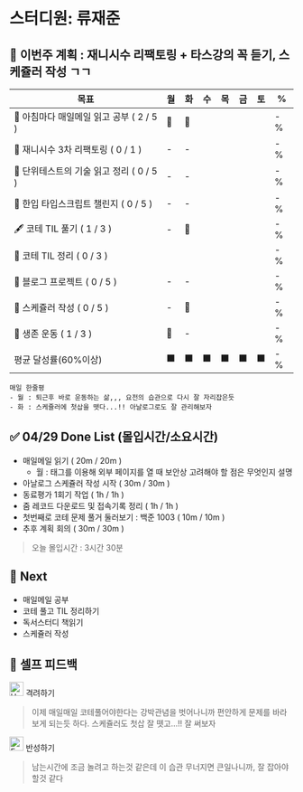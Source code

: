 # 스터디원: 류재준

## 🚀 이번주 계획 : 재니시수 리팩토링 + 타스강의 꼭 듣기, 스케쥴러 작성 ㄱㄱ

| 목표                            | 월   | 화   | 수   | 목   | 금   | 토   | %   |
| ------------------------------- | --- | --- | --- | --- | --- | --- | --- |
| 📰 아침마다 매일메일 읽고 공부 ( 2 / 5 ) |🌠|🌠||||| -% |
| 🚗 재니시수 3차 리팩토링 ( 0 / 1 ) |-|-||||| -% |
| 📖 단위테스트의 기술 읽고 정리 ( 0 / 5 ) |-|-||||| -% |
| 📌 한입 타입스크립트 챌린지 ( 0 / 5 ) |-|-||||| -% |
| 🖋️ 코테 TIL 풀기 ( 1 / 3 ) |-|🌠||||| -% |
| 🧵 코테 TIL 정리 ( 0 / 3 ) ||||||| -% |
| 👀 블로그 프로젝트 ( 0 / 5 ) |-|-||||| -% |
| 📝 스케쥴러 작성 ( 0 / 5 ) |-|🌠||||| -% |
| 💪 생존 운동 ( 1 / 3 )               |🌠|-||||| -% |
| 평균 달성률(60%이상)      |⬛|⬛|⬛|⬛|⬛|⬛|  -% |


```text
매일 한줄평
- 월 : 퇴근후 바로 운동하는 삶,,, 요전의 습관으로 다시 잘 자리잡은듯
- 화 : 스케쥴러에 첫삽을 뗏다...!! 아날로그로도 잘 관리해보자
```

## ✅ 04/29 Done List (몰입시간/소요시간) 
- 매일메일 읽기 ( 20m / 20m )
  - 월 : <a> 태그를 이용해 외부 페이지를 열 때 보안상 고려해야 할 점은 무엇인지 설명
- 아날로그 스케쥴러 작성 시작 ( 30m / 30m )
- 동료평가 1회기 작업 ( 1h / 1h )
- 줌 레코드 다운로드 및 접속기록 정리 ( 1h / 1h )
- 첫번째로 코테 문제 풀거 둘러보기 : 백준 1003 ( 10m / 10m )
- 추후 계획 회의 ( 30m / 30m )
> 오늘 몰입시간 : 3시간 30분

## 🌱 Next
- 매일메일 공부
- 코테 풀고 TIL 정리하기
- 독서스터디 책읽기
- 스케쥴러 작성

## 🎉 셀프 피드백

<img src="https://raw.githubusercontent.com/Tarikul-Islam-Anik/Animated-Fluent-Emojis/master/Emojis/Smilies/Hugging%20Face.png" alt="Hugging Face" width="25" height="25"> 격려하기</img>

> 이제 매일매일 코테풀어야한다는 강박관념을 벗어나니까 편안하게 문제를 바라보게 되는듯 하다. 스케쥴러도 첫삽 잘 뗏고...!! 잘 써보자

<img src="https://raw.githubusercontent.com/Tarikul-Islam-Anik/Animated-Fluent-Emojis/master/Emojis/Smilies/Face%20with%20Monocle.png" alt="Face with Monocle" width="25" height="25"> 반성하기</img>

> 남는시간에 조금 놀려고 하는것 같은데 이 습관 무너지면 큰일나니까, 잘 잡아야 할것 같다
